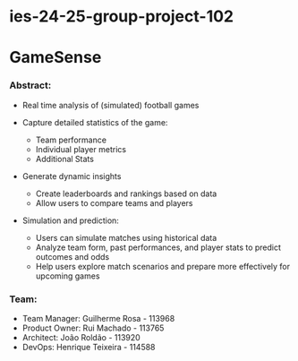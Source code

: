 # ies-24-25-group-project-102
# GameSense

### Abstract:
- Real time analysis of (simulated) football games

- Capture detailed statistics of the game:
    - Team performance
    - Individual player metrics
    - Additional Stats

- Generate dynamic insights
    - Create leaderboards and rankings based on data
    - Allow users to compare teams and players

- Simulation and prediction:
    - Users can simulate matches using historical data
    - Analyze team form, past performances, and player stats to predict outcomes and odds
    - Help users explore match scenarios and prepare more effectively for upcoming games

### Team:
- Team Manager: Guilherme Rosa - 113968
- Product Owner: Rui Machado - 113765
- Architect: João Roldão - 113920
- DevOps: Henrique Teixeira - 114588


